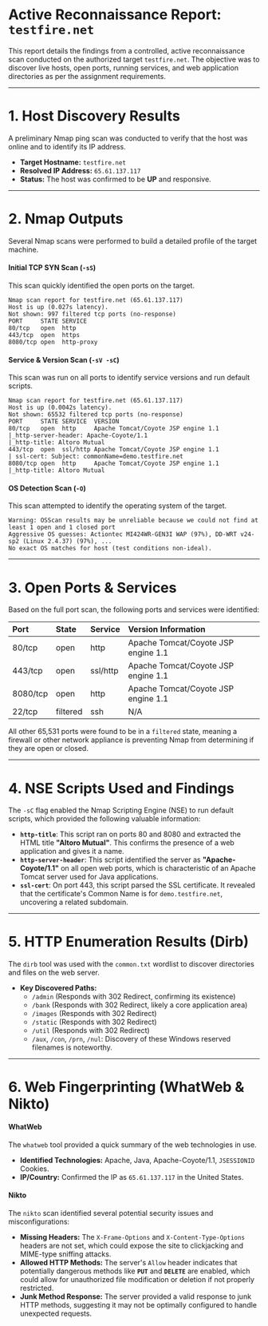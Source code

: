 # Active Reconnaissance Report: `testfire.net`

This report details the findings from a controlled, active reconnaissance scan conducted on the authorized target `testfire.net`. The objective was to discover live hosts, open ports, running services, and web application directories as per the assignment requirements.

-----

# 1. Host Discovery Results

A preliminary Nmap ping scan was conducted to verify that the host was online and to identify its IP address.

  * **Target Hostname:** `testfire.net`
  * **Resolved IP Address:** `65.61.137.117`
  * **Status:** The host was confirmed to be **UP** and responsive.

-----

# 2. Nmap Outputs

Several Nmap scans were performed to build a detailed profile of the target machine.

#### **Initial TCP SYN Scan (`-sS`)**

This scan quickly identified the open ports on the target.

```
Nmap scan report for testfire.net (65.61.137.117)
Host is up (0.027s latency).
Not shown: 997 filtered tcp ports (no-response)
PORT     STATE SERVICE
80/tcp   open  http
443/tcp  open  https
8080/tcp open  http-proxy
```

#### **Service & Version Scan (`-sV -sC`)**

This scan was run on all ports to identify service versions and run default scripts.

```
Nmap scan report for testfire.net (65.61.137.117)
Host is up (0.0042s latency).
Not shown: 65532 filtered tcp ports (no-response)
PORT     STATE SERVICE  VERSION
80/tcp   open  http     Apache Tomcat/Coyote JSP engine 1.1
|_http-server-header: Apache-Coyote/1.1
|_http-title: Altoro Mutual
443/tcp  open  ssl/http Apache Tomcat/Coyote JSP engine 1.1
| ssl-cert: Subject: commonName=demo.testfire.net
8080/tcp open  http     Apache Tomcat/Coyote JSP engine 1.1
|_http-title: Altoro Mutual
```

#### **OS Detection Scan (`-O`)**

This scan attempted to identify the operating system of the target.

```
Warning: OSScan results may be unreliable because we could not find at least 1 open and 1 closed port
Aggressive OS guesses: Actiontec MI424WR-GEN3I WAP (97%), DD-WRT v24-sp2 (Linux 2.4.37) (97%), ...
No exact OS matches for host (test conditions non-ideal).
```

-----

# 3. Open Ports & Services

Based on the full port scan, the following ports and services were identified:

| Port | State | Service | Version Information |
| :--- | :--- | :--- | :--- |
| 80/tcp | open | http | Apache Tomcat/Coyote JSP engine 1.1 |
| 443/tcp | open | ssl/http | Apache Tomcat/Coyote JSP engine 1.1 |
| 8080/tcp | open | http | Apache Tomcat/Coyote JSP engine 1.1 |
| 22/tcp | filtered | ssh | N/A |

All other 65,531 ports were found to be in a `filtered` state, meaning a firewall or other network appliance is preventing Nmap from determining if they are open or closed.

-----

# 4. NSE Scripts Used and Findings

The `-sC` flag enabled the Nmap Scripting Engine (NSE) to run default scripts, which provided the following valuable information:

  * **`http-title`**: This script ran on ports 80 and 8080 and extracted the HTML title **"Altoro Mutual"**. This confirms the presence of a web application and gives it a name.
  * **`http-server-header`**: This script identified the server as **"Apache-Coyote/1.1"** on all open web ports, which is characteristic of an Apache Tomcat server used for Java applications.
  * **`ssl-cert`**: On port 443, this script parsed the SSL certificate. It revealed that the certificate's Common Name is for `demo.testfire.net`, uncovering a related subdomain.

-----

# 5. HTTP Enumeration Results (Dirb)

The `dirb` tool was used with the `common.txt` wordlist to discover directories and files on the web server.

  * **Key Discovered Paths:**
      * `/admin` (Responds with 302 Redirect, confirming its existence)
      * `/bank` (Responds with 302 Redirect, likely a core application area)
      * `/images` (Responds with 302 Redirect)
      * `/static` (Responds with 302 Redirect)
      * `/util` (Responds with 302 Redirect)
      * `/aux`, `/con`, `/prn`, `/nul`: Discovery of these Windows reserved filenames is noteworthy.

-----

# 6. Web Fingerprinting (WhatWeb & Nikto)

#### **WhatWeb**

The `whatweb` tool provided a quick summary of the web technologies in use.

  * **Identified Technologies:** Apache, Java, Apache-Coyote/1.1, `JSESSIONID` Cookies.
  * **IP/Country:** Confirmed the IP as `65.61.137.117` in the United States.

#### **Nikto**

The `nikto` scan identified several potential security issues and misconfigurations:

  * **Missing Headers:** The `X-Frame-Options` and `X-Content-Type-Options` headers are not set, which could expose the site to clickjacking and MIME-type sniffing attacks.
  * **Allowed HTTP Methods:** The server's `Allow` header indicates that potentially dangerous methods like **`PUT`** and **`DELETE`** are enabled, which could allow for unauthorized file modification or deletion if not properly restricted.
  * **Junk Method Response:** The server provided a valid response to junk HTTP methods, suggesting it may not be optimally configured to handle unexpected requests.
